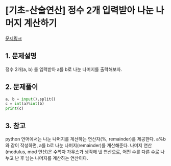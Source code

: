 # [기초-산술연산] 정수 2개 입력받아 나눈 나머지 계산하기

[문제링크](https://codeup.kr/problem.php?id=6041)



## 1. 문제설명

정수 2개(a, b) 를 입력받아 a를 b로 나눈 나머지를 출력해보자.




## 2. 문제풀이

```python
a, b = input().split()
c = int(a)%int(b)
print(c)
```



## 3. 참고

python 언어에서는 나눈 나머지를 계산하는 연산자(%, remainder)를 제공한다.
a%b 와 같이 작성하면, a를 b로 나눈 나머지(remainder)를 계산해준다.
나머지 연산(modulus, mod 연산)은 수학자 가우스가 생각해 낸 연산으로,
어떤 수를 다른 수로 나누고 난 후 남는 나머지를 계산하는 연산이다.

